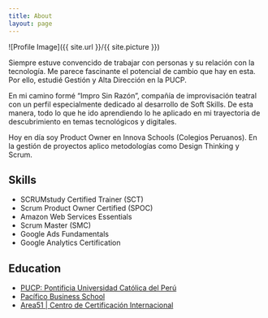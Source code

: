 ```yaml
---
title: About
layout: page
---
```

![Profile Image]({{ site.url }}/{{ site.picture }})

<p>Siempre estuve convencido de trabajar con personas y su relación con la tecnología. Me parece fascinante el potencial de cambio que hay en esta. Por ello, estudié Gestión y Alta Dirección en la PUCP. </p>

<p>En mi camino formé “Impro Sin Razón”, compañía de improvisación teatral con un perfil especialmente dedicado al desarrollo de Soft Skills. De esta manera, todo lo que he ido aprendiendo lo he aplicado en mi trayectoria de descubrimiento en temas tecnológicos y digitales. </p>

<p>Hoy en día soy Product Owner en Innova Schools (Colegios Peruanos). En la gestión de proyectos aplico metodologías como Design Thinking y Scrum. </p>


<h2>Skills</h2>

<ul class="skill-list">
	<li>SCRUMstudy Certified Trainer (SCT)</li>
	<li>Scrum Product Owner Certified (SPOC)</li>
	<li>Amazon Web Services Essentials</li>
	<li>Scrum Master (SMC)</li>
	<li>Google Ads Fundamentals</li>
	<li>Google Analytics Certification</li>
</ul>

<h2>Education</h2>

<ul>
	<li><a href="https://www.pucp.edu.pe/">PUCP: Pontificia Universidad Católica del Perú</a></li>
	<li><a href="https://pbs.edu.pe/default.aspx">Pacífico Business School</a></li>
	<li><a href="https://area51.pe/">Area51 | Centro de Certificación Internacional</a></li>
</ul>
